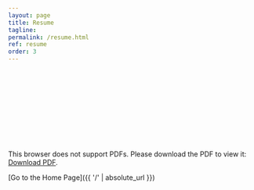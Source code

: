 ```yaml
---
layout: page
title: Resume
tagline: 
permalink: /resume.html
ref: resume
order: 3
---
```



<object data="https://dl.dropbox.com/s/16rw6tf4y6c9rl0/ThuyNC_updated_02082020.pdf?dl=0" type="application/pdf" width="800px" height="800px">
    <embed src="https://dl.dropbox.com/s/16rw6tf4y6c9rl0/ThuyNC_updated_02082020.pdf?dl=0">
        <p>This browser does not support PDFs. Please download the PDF to view it: <a href="https://dl.dropbox.com/s/16rw6tf4y6c9rl0/ThuyNC_updated_02082020.pdf?dl=0">Download PDF</a>.</p>
    </embed>
</object>


[Go to the Home Page]({{ '/' | absolute_url }})
